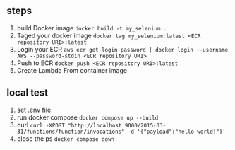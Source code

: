 ## steps

1. build Docker image
    `docker build -t my_selenium .`
2. Taged your docker image
    `docker tag my_selenium:latest <ECR repository URI>:latest`
3. Login your ECR 
    `aws ecr get-login-password | docker login --username AWS --password-stdin <ECR repository URI>`
4. Push to ECR
    `docker push <ECR repository URI>:latest`
5. Create Lambda From container image


## local test

1. set .env file
2. run docker compose
    `docker compose up --build`
3. curl 
    `curl -XPOST "http://localhost:9000/2015-03-31/functions/function/invocations" -d '{"payload":"hello world!"}'`
4. close the ps 
    `docker compose down`